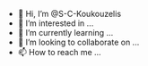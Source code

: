 - 👋 Hi, I’m @S-C-Koukouzelis
- 👀 I’m interested in ...
- 🌱 I’m currently learning ...
- 💞️ I’m looking to collaborate on ...
- 📫 How to reach me ...

<!---
S-C-Koukouzelis/S-C-Koukouzelis is a ✨ special ✨ repository because its `README.md` (this file) appears on your GitHub profile.
You can click the Preview link to take a look at your changes.
--->

